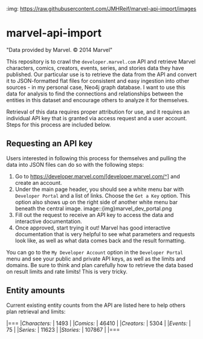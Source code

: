:img: https://raw.githubusercontent.com/JMHReif/marvel-api-import/images

# marvel-api-import

"Data provided by Marvel. © 2014 Marvel"

This repository is to crawl the `developer.marvel.com` API and retrieve Marvel characters, comics, creators, events, series, and stories data they have published.
Our particular use is to retrieve the data from the API and convert it to JSON-formatted flat files for consistent and easy ingestion into other sources - in my personal case, Neo4j graph database.
I want to use this data for analysis to find the connections and relationships between the entities in this dataset and encourage others to analyze it for themselves.

Retrieval of this data requires proper attribution for use, and it requires an individual API key that is granted via access request and a user account.
Steps for this process are included below.

## Requesting an API key

Users interested in following this process for themselves and pulling the data into JSON files can do so with the following steps:

1. Go to https://developer.marvel.com/[developer.marvel.com/^] and create an account.
2. Under the main page header, you should see a white menu bar with `Developer Portal` and a list of links. Choose the `Get a Key` option. This option also shows up on the right side of another white menu bar beneath the central image.
image::{img}marvel_dev_portal.png
3. Fill out the request to receive an API key to access the data and interactive documentation.
4. Once approved, start trying it out! Marvel has good interactive documentation that is very helpful to see what parameters and requests look like, as well as what data comes back and the result formatting.

You can go to the `My Developer Account` option in the `Developer Portal` menu and see your public and private API keys, as well as the limits and domains.
Be sure to think and plan carefully how to retrieve the data based on result limits and rate limits!
This is very tricky.

## Entity amounts

Current existing entity counts from the API are listed here to help others plan retrieval and limits:

|===
|*Characters:* |   1493 |
|*Comics:*     |  46410 |
|*Creators:*   |   5304 |
|*Events:*     |     75 |
|*Series:*     |  11623 |
|*Stories:*    | 107867 |
|===
